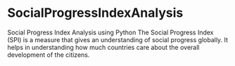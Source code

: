 # SocialProgressIndexAnalysis
Social Progress Index Analysis using Python
The Social Progress Index (SPI) is a measure that gives an understanding of social progress globally. It helps in understanding how much countries care about the overall development of the citizens.
